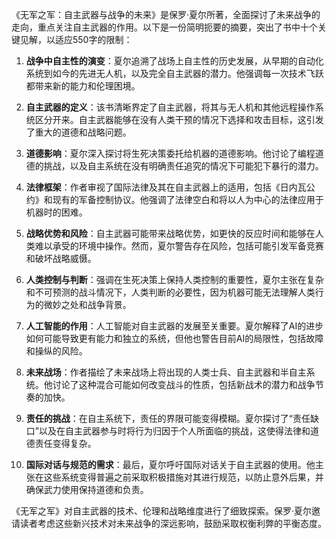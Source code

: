 《无军之军：自主武器与战争的未来》是保罗·夏尔所著，全面探讨了未来战争的走向，重点关注自主武器的作用。以下是一份简明扼要的摘要，突出了书中十个关键见解，以适应550字的限制：

1. **战争中自主性的演变**：夏尔追溯了战场上自主性的历史发展，从早期的自动化系统到如今的先进无人机，以及完全自主武器的潜力。他强调每一次技术飞跃都带来新的能力和伦理困境。

2. **自主武器的定义**：该书清晰界定了自主武器，将其与无人机和其他远程操作系统区分开来。自主武器能够在没有人类干预的情况下选择和攻击目标，这引发了重大的道德和战略问题。

3. **道德影响**：夏尔深入探讨将生死决策委托给机器的道德影响。他讨论了编程道德的挑战，以及自主系统在没有明确责任追究的情况下可能犯下暴行的潜力。

4. **法律框架**：作者审视了国际法律及其在自主武器上的适用，包括《日内瓦公约》和现有的军备控制协议。他强调了法律空白和将以人为中心的法律应用于机器时的困难。

5. **战略优势和风险**：自主武器可能带来战略优势，如更快的反应时间和能够在人类难以承受的环境中操作。然而，夏尔警告存在风险，包括可能引发军备竞赛和破坏战略威慑。

6. **人类控制与判断**：强调在生死决策上保持人类控制的重要性，夏尔主张在复杂和不可预测的战斗情况下，人类判断的必要性，因为机器可能无法理解人类行为的微妙之处和战争背景。

7. **人工智能的作用**：人工智能对自主武器的发展至关重要。夏尔解释了AI的进步如何可能导致更有能力和独立的系统，但他也警告目前AI的局限性，包括故障和操纵的风险。

8. **未来战场**：作者描绘了未来战场上将出现的人类士兵、自主武器和半自主系统。他讨论了这种混合可能如何改变战斗的性质，包括新战术的潜力和战争节奏的加快。

9. **责任的挑战**：在自主系统下，责任的界限可能变得模糊。夏尔探讨了“责任缺口”以及在自主武器参与时将行为归因于个人所面临的挑战，这使得法律和道德责任变得复杂。

10. **国际对话与规范的需求**：最后，夏尔呼吁国际对话关于自主武器的使用。他主张在这些系统变得普遍之前采取积极措施对其进行规范，以防止意外后果，并确保武力使用保持道德和负责。

《无军之军》对自主武器的技术、伦理和战略维度进行了细致探索。保罗·夏尔邀请读者考虑这些新兴技术对未来战争的深远影响，鼓励采取权衡利弊的平衡态度。